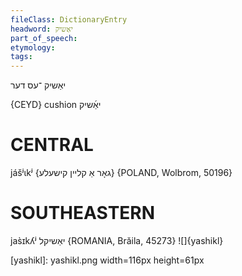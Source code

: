 ```yaml
---
fileClass: DictionaryEntry
headword: יאַשיק
part_of_speech: 
etymology: 
tags: 
---
```

יאַשיק
־עס
דער

{CEYD}
cushion יאַ֜שיק

CENTRAL
========

jášʲɩkʲ {גאָר אַ קליין קישעלע} {POLAND, Wolbrom, 50196}

SOUTHEASTERN
==============

jas̀ɪkʎʲ יאַשיקל {ROMANIA, Brăila, 45273}
![]{yashikl}

[yashikl]: yashikl.png width=116px height=61px